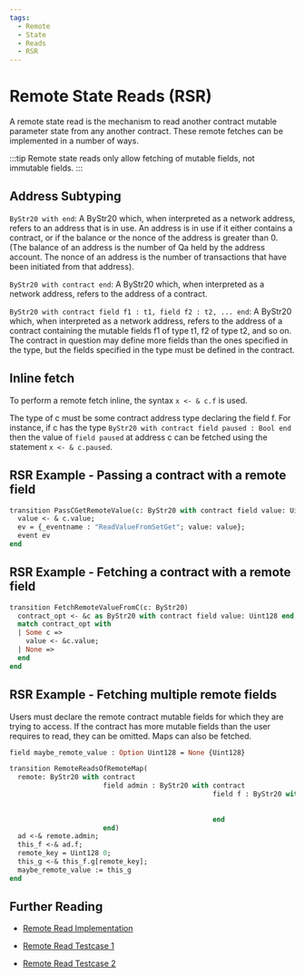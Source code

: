 ```yaml
---
tags:
  - Remote
  - State
  - Reads
  - RSR
---
```


# Remote State Reads (RSR)

A remote state read is the mechanism to read another contract mutable parameter state from any another contract. These remote fetches can be implemented in a number of ways.

:::tip
Remote state reads only allow fetching of mutable fields, not immutable fields.
:::

## Address Subtyping

```ByStr20 with end```: A ByStr20 which, when interpreted as a network address, refers to an address that is in use. An address is in use if it either contains a contract, or if the balance or the nonce of the address is greater than 0. (The balance of an address is the number of Qa held by the address account. The nonce of an address is the number of transactions that have been initiated from that address).

```ByStr20 with contract end```: A ByStr20 which, when interpreted as a network address, refers to the address of a contract.

```ByStr20 with contract field f1 : t1, field f2 : t2, ... end```: A ByStr20 which, when interpreted as a network address, refers to the address of a contract containing the mutable fields f1 of type t1, f2 of type t2, and so on. The contract in question may define more fields than the ones specified in the type, but the fields specified in the type must be defined in the contract.

## Inline fetch

To perform a remote fetch inline, the syntax  ```x <- & c.f``` is used.

The type of c must be some contract address type declaring the field f. For instance, if c has the type ```ByStr20 with contract field paused : Bool end``` then the value of ```field paused``` at address c can be fetched using the statement ```x <- & c.paused```.

## RSR Example - Passing a contract with a remote field

```ocaml
transition PassCGetRemoteValue(c: ByStr20 with contract field value: Uint128 end)
  value <- & c.value;
  ev = {_eventname : "ReadValueFromSetGet"; value: value};
  event ev
end
```

## RSR Example - Fetching a contract with a remote field

```ocaml
transition FetchRemoteValueFromC(c: ByStr20)
  contract_opt <- &c as ByStr20 with contract field value: Uint128 end;
  match contract_opt with
  | Some c =>
    value <- &c.value;
  | None => 
  end
end
```

## RSR Example - Fetching multiple remote fields

Users must declare the remote contract mutable fields for which they are trying to access. If the contract has more mutable fields than the user requires to read, they can be omitted. Maps can also be fetched.

```ocaml
field maybe_remote_value : Option Uint128 = None {Uint128}

transition RemoteReadsOfRemoteMap(
  remote: ByStr20 with contract
                       field admin : ByStr20 with contract
                                                  field f : ByStr20 with contract
                                                                         field g : Map Uint128 Uint128
                                                                         end
                                                  end
                       end)
  ad <-& remote.admin;
  this_f <-& ad.f;
  remote_key = Uint128 0;
  this_g <-& this_f.g[remote_key];
  maybe_remote_value := this_g
end
```

## Further Reading

* [Remote Read Implementation](https://github.com/Zilliqa/scilla/pull/1014/files)

* [Remote Read Testcase 1](https://github.com/Zilliqa/scilla/blob/ccf60d04f89202c5149461def28f390ad4bc5a7c/tests/contracts/remote_state_reads.scilla)

* [Remote Read Testcase 2](https://github.com/Zilliqa/scilla/blob/ccf60d04f89202c5149461def28f390ad4bc5a7c/tests/contracts/remote_state_reads_2.scilla)

